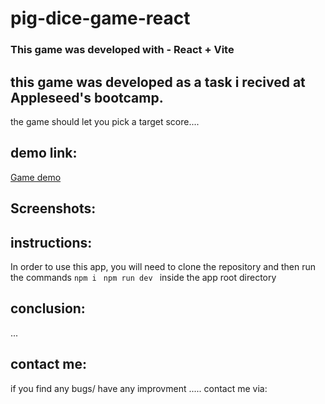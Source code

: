 # pig-dice-game-react

### This game was developed with - React + Vite

## this game was developed as a task i recived at Appleseed's bootcamp.

the game should let you pick a target score....

## demo link:
[Game demo](https://reuts-pig-dice-game.netlify.app/)


## Screenshots:





## instructions:

In order to use this app, you will need to clone the repository and then run the commands ```npm i ```  ```npm run dev ``` inside the app  root directory

## conclusion:

...


## contact me:

if you find any bugs/ have any improvment ..... contact me via:

